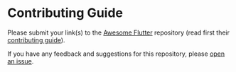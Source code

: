 # Contributing Guide

Please submit your link(s) to the [Awesome Flutter](https://github.com/Solido/awesome-flutter) repository (read first their [contributing guide](https://github.com/Solido/awesome-flutter/blob/master/contributing.md)).

If you have any feedback and suggestions for this repository, please [open an issue](https://github.com/kungfu321/awesome-flutter/issues/new).
